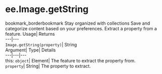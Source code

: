  
#  ee.Image.getString 
bookmark_borderbookmark Stay organized with collections  Save and categorize content based on your preferences.
Extract a property from a feature. 
Usage| Returns  
---|---  
`Image.getString(property)`| String  
Argument| Type| Details  
---|---|---  
this: `object`| Element| The feature to extract the property from.  
`property`| String| The property to extract.  
